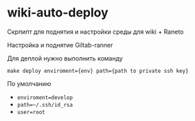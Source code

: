 # wiki-auto-deploy

Скрпипт для поднятия и настройки среды для wiki + Raneto

Настройка и поднятие Giltab-ranner

Для деплой нужно выполнить команду

`make deploy enviroment={env} path={path to private ssh key}`

По умолчанию

- `enviroment=develop`
- `path=~/.ssh/id_rsa`
- `user=root`